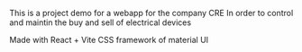 
This is a project demo for a webapp for the company CRE
In order to control and maintin the buy and sell of electrical devices

Made with React + Vite
CSS framework of material UI
